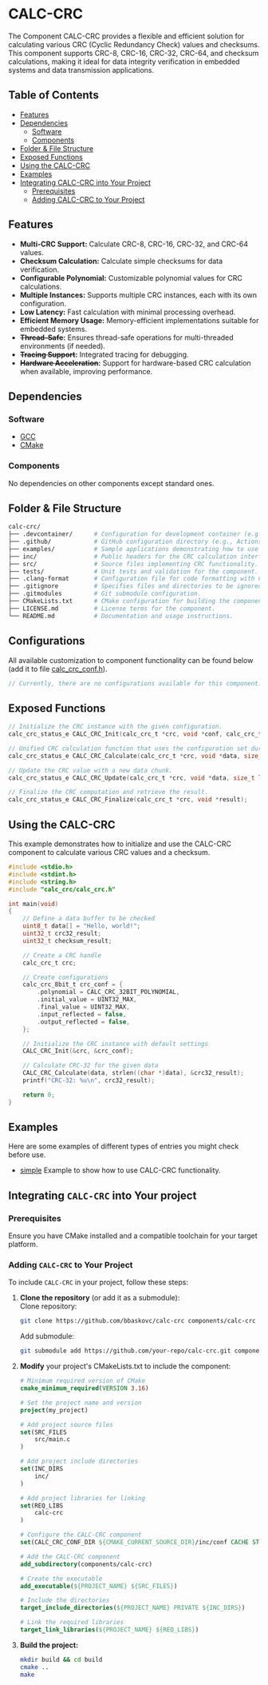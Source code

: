 # CALC-CRC 

The Component CALC-CRC provides a flexible and efficient solution for calculating various CRC (Cyclic Redundancy Check) values and checksums. This component supports CRC-8, CRC-16, CRC-32, CRC-64, and checksum calculations, making it ideal for data integrity verification in embedded systems and data transmission applications.

## Table of Contents

- [Features](#features)
- [Dependencies](#dependencies)
    - [Software](#software)
    - [Components](#components)
- [Folder & File Structure](#folder--file-structure)
- [Exposed Functions](#exposed-functions)
- [Using the CALC-CRC](#using-the-calc-crc)
- [Examples](#examples)
- [Integrating CALC-CRC into Your Project](#integrating-calc-crc-into-your-project)
    - [Prerequisites](#prerequisites)
    - [Adding CALC-CRC to Your Project](#adding-calc-crc-to-your-project)

## Features

* **Multi-CRC Support:** Calculate CRC-8, CRC-16, CRC-32, and CRC-64 values.
* **Checksum Calculation:** Calculate simple checksums for data verification.
* **Configurable Polynomial:** Customizable polynomial values for CRC calculations.
* **Multiple Instances:** Supports multiple CRC instances, each with its own configuration.
* **Low Latency:** Fast calculation with minimal processing overhead.
* **Efficient Memory Usage:** Memory-efficient implementations suitable for embedded systems.
* **~~Thread-Safe~~:** Ensures thread-safe operations for multi-threaded environments (if needed).
* **~~Tracing Support~~:** Integrated tracing for debugging.
* **~~Hardware Acceleration~~:** Support for hardware-based CRC calculation when available, improving performance.

## Dependencies

### Software

- [GCC](https://gcc.gnu.org/)
- [CMake](https://www.mingw-w64.org/)

### Components

No dependencies on other components except standard ones.

## Folder & File Structure

```bash
calc-crc/
├── .devcontainer/      # Configuration for development container (e.g., VS Code dev container).
├── .github/            # GitHub configuration directory (e.g., Actions, workflows).
├── examples/           # Sample applications demonstrating how to use the CRC component.
├── inc/                # Public headers for the CRC calculation interface.
├── src/                # Source files implementing CRC functionality.
├── tests/              # Unit tests and validation for the component.
├── .clang-format       # Configuration file for code formatting with Clang.
├── .gitignore          # Specifies files and directories to be ignored by Git.
├── .gitmodules         # Git submodule configuration.
├── CMakeLists.txt      # CMake configuration for building the component.
├── LICENSE.md          # License terms for the component.
└── README.md           # Documentation and usage instructions.
```

## Configurations 

All available customization to component functionality can be found below (add it to file [calc_crc_conf.h](examples/simple/inc/conf/calc_crc_conf.h)).

```c
// Currently, there are no configurations available for this component.
```

## Exposed Functions

```c
// Initialize the CRC instance with the given configuration.
calc_crc_status_e CALC_CRC_Init(calc_crc_t *crc, void *conf, calc_crc_type_e type);

// Unified CRC calculation function that uses the configuration set during initialization.
calc_crc_status_e CALC_CRC_Calculate(calc_crc_t *crc, void *data, size_t length, void *result);

// Update the CRC value with a new data chunk.
calc_crc_status_e CALC_CRC_Update(calc_crc_t *crc, void *data, size_t length);

// Finalize the CRC computation and retrieve the result.
calc_crc_status_e CALC_CRC_Finalize(calc_crc_t *crc, void *result);
```

## Using the CALC-CRC

This example demonstrates how to initialize and use the CALC-CRC component to calculate various CRC values and a checksum.

```c
#include <stdio.h>
#include <stdint.h>
#include <string.h>
#include "calc_crc/calc_crc.h"

int main(void)
{
    // Define a data buffer to be checked
    uint8_t data[] = "Hello, world!";
    uint32_t crc32_result;
    uint32_t checksum_result;

    // Create a CRC handle
    calc_crc_t crc;

    // Create configurations
    calc_crc_8bit_t crc_conf = {
        .polynomial = CALC_CRC_32BIT_POLYNOMIAL,
        .initial_value = UINT32_MAX,
        .final_value = UINT32_MAX,
        .input_reflected = false,
        .output_reflected = false,
    };

    // Initialize the CRC instance with default settings
    CALC_CRC_Init(&crc, &crc_conf);

    // Calculate CRC-32 for the given data
    CALC_CRC_Calculate(data, strlen((char *)data), &crc32_result);
    printf("CRC-32: %u\n", crc32_result);

    return 0;
}
```

## Examples

Here are some examples of different types of entries you might check before use.

- [simple](examples/simple/) Example to show how to use CALC-CRC functionality.

## Integrating `CALC-CRC` into Your project  

### Prerequisites  

Ensure you have CMake installed and a compatible toolchain for your target platform.  

### Adding `CALC-CRC` to Your Project  

To include `CALC-CRC` in your project, follow these steps:  

1. **Clone the repository** (or add it as a submodule):  
    Clone repository:
    ```bash
    git clone https://github.com/bbaskovc/calc-crc components/calc-crc
    ```

    Add submodule:
    ```bash
    git submodule add https://github.com/your-repo/calc-crc.git components/calc-crc
    ```

2. **Modify** your project's CMakeLists.txt to include the component:
    ```cmake
    # Minimum required version of CMake
    cmake_minimum_required(VERSION 3.16)

    # Set the project name and version
    project(my_project)

    # Add project source files
    set(SRC_FILES
        src/main.c
    )

    # Add project include directories
    set(INC_DIRS
        inc/ 
    )

    # Add project libraries for linking
    set(REQ_LIBS
        calc-crc
    )

    # Configure the CALC-CRC component
    set(CALC_CRC_CONF_DIR ${CMAKE_CURRENT_SOURCE_DIR}/inc/conf CACHE STRING "Directory for configuration files")

    # Add the CALC-CRC component
    add_subdirectory(components/calc-crc)

    # Create the executable 
    add_executable(${PROJECT_NAME} ${SRC_FILES})  

    # Include the directories
    target_include_directories(${PROJECT_NAME} PRIVATE ${INC_DIRS})

    # Link the required libraries
    target_link_libraries(${PROJECT_NAME} ${REQ_LIBS})
    ```

3. **Build the project:**
    ```bash
    mkdir build && cd build
    cmake ..
    make
    ```

